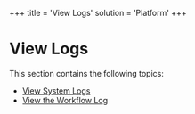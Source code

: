 +++
title = 'View Logs'
solution = 'Platform'
+++

# View Logs

This section contains the following topics:

  - [View System Logs](View%20System%20Logs.htm)
  - [View the Workflow Log](View%20the%20Workflow%20Log.htm)
